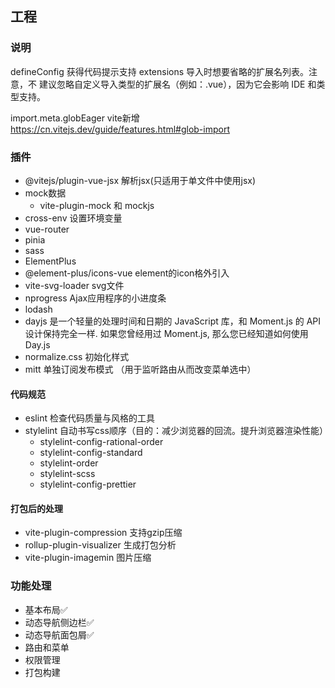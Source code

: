 ## 工程
### 说明
defineConfig 获得代码提示支持
extensions 导入时想要省略的扩展名列表。注意，不 建议忽略自定义导入类型的扩展名（例如：.vue），因为它会影响 IDE 和类型支持。

import.meta.globEager vite新增 https://cn.vitejs.dev/guide/features.html#glob-import
### 插件

+ @vitejs/plugin-vue-jsx  解析jsx(只适用于单文件中使用jsx)
+ mock数据
  + vite-plugin-mock 和 mockjs 
+ cross-env 设置环境变量
+ vue-router
+ pinia
+ sass
+ ElementPlus
+ @element-plus/icons-vue  element的icon格外引入
+ vite-svg-loader svg文件
+ nprogress Ajax应用程序的小进度条
+ lodash
+ dayjs 是一个轻量的处理时间和日期的 JavaScript 库，和 Moment.js 的 API 设计保持完全一样. 如果您曾经用过 Moment.js, 那么您已经知道如何使用 Day.js
+ normalize.css 初始化样式
+ mitt 单独订阅发布模式 （用于监听路由从而改变菜单选中）

#### 代码规范
+ eslint 检查代码质量与风格的工具
+ stylelint 自动书写css顺序（目的：减少浏览器的回流。提升浏览器渲染性能）
  + stylelint-config-rational-order
  + stylelint-config-standard
  + stylelint-order
  + stylelint-scss
  + stylelint-config-prettier
#### 打包后的处理
+ vite-plugin-compression 支持gzip压缩
+ rollup-plugin-visualizer 生成打包分析
+ vite-plugin-imagemin 图片压缩
### 功能处理
+ 基本布局✅
+ 动态导航侧边栏✅
+ 动态导航面包屑✅
+ 路由和菜单
+ 权限管理
+ 打包构建